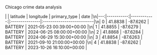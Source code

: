 Chicago crime data analysis

|    |   latitude |   longitude | primary_type   | date                      |\n|---:|-----------:|------------:|:---------------|:--------------------------|\n|  0 |    41.8838 |    -87.6262 | BATTERY        | 2021-05-23 00:39:00+00:00 |\n|  1 |    41.8855 |    -87.6279 | BATTERY        | 2024-06-25 08:00:00+00:00 |\n|  2 |    41.8868 |    -87.6284 | BATTERY        | 2024-06-29 15:30:00+00:00 |\n|  3 |    41.8854 |    -87.6263 | BATTERY        | 2021-09-10 21:00:00+00:00 |\n|  4 |    41.8838 |    -87.6262 | BATTERY        | 2023-10-26 16:10:00+00:00 |
